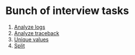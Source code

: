 # Bunch of interview tasks

1. [Analyze logs](tasks/analyze-logs)
1. [Analyze traceback](tasks/analyze-traceback)
1. [Unique values](tasks/unique-values)
1. [Split](tasks/split)

